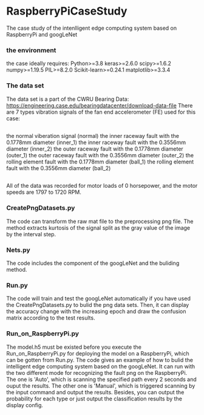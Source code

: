 # RaspberryPiCaseStudy
The case study of the intenlligent edge computing system based on RaspberryPi and googLeNet
### the environment
the case ideally requires:
Python>=3.8
keras>=2.6.0
scipy>=1.6.2
numpy>=1.19.5
PIL>=8.2.0
Scikit-learn>=0.24.1
matplotlib>=3.3.4

### The data set
The data set is a part of the CWRU Bearing Data: https://engineering.case.edu/bearingdatacenter/download-data-file
There are 7 types vibration signals of the fan end accelerometer (FE) used for this case:
##
the normal viberation signal				(normal)
the inner raceway fault with the 0.1778mm diameter 	(inner_1)
the inner raceway fault with the 0.3556mm diameter	(inner_2)
the outer raceway fault with the 0.1778mm diameter 	(outer_1)
the outer raceway fault with the 0.3556mm diameter 	(outer_2)
the rolling element fault with the 0.1778mm diameter 	(ball_1)
the rolling element fault with the 0.3556mm diameter 	(ball_2)
##
All of the data was recorded for motor loads of 0 horsepower, and the motor speeds are 1797 to 1720 RPM.

### CreatePngDatasets.py
The code can transform the raw mat file to the preprocessing png file.
The method extracts kurtosis of the signal split as the gray value of the image by the interval step.

### Nets.py
The code includes the component of the googLeNet and the buliding method.

### Run.py
The code will train and test the googLeNet automatically if you have used the CreatePngDatasets.py to bulid 
the png data sets. Then, it can display the accuracy change with the increasing epoch and draw the confusion 
matrix according to the test results.

### Run_on_RaspberryPi.py
The model.h5 must be existed before you execute the Run_on_RaspberryPi.py for deploying the model on a 
RaspberryPi, which can be gotten from Run.py. The code gives an example of how to bulid the intelligent edge 
computing system based on the googLeNet. It can run with the two different mode for recognizing the fault png
on the RaspberryPi. The one is 'Auto', which is scanning the specified path every 2 seconds and ouput the results.
The other one is 'Manual', which is triggered scanning by the input command and output the results. Besides, you
can output the probability for each type or just output the classification results by the display config.
